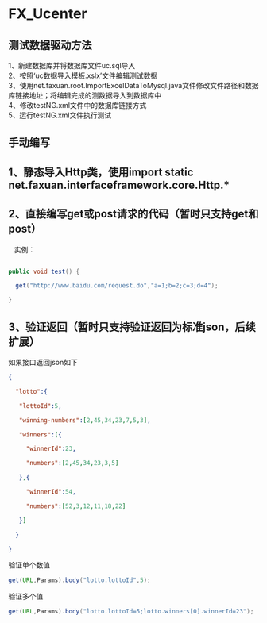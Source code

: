 # FX_Ucenter

测试数据驱动方法
---
  1、新建数据库并将数据库文件uc.sql导入<br>
  2、按照‘uc数据导入模板.xslx’文件编辑测试数据<br>
  3、使用net.faxuan.root.ImportExcelDataToMysql.java文件修改文件路径和数据库链接地址；将编辑完成的测数据导入到数据库中<br>
  4、修改testNG.xml文件中的数据库链接方式<br>
  5、运行testNG.xml文件执行测试<br>
  
手动编写
---
  1、静态导入Http类，使用import static net.faxuan.interfaceframework.core.Http.*<br>
  -----------
  2、直接编写get或post请求的代码（暂时只支持get和post）<br>
  -----------
    实例：<br>
```Java

public void test() {

  get("http://www.baidu.com/request.do","a=1;b=2;c=3;d=4");

}
```
3、验证返回（暂时只支持验证返回为标准json，后续扩展）
-----------
如果接口返回json如下
```Json
{

  "lotto":{

   "lottoId":5,

   "winning-numbers":[2,45,34,23,7,5,3],

   "winners":[{

     "winnerId":23,

     "numbers":[2,45,34,23,3,5]

   },{

     "winnerId":54,

     "numbers":[52,3,12,11,18,22]

   }]

  }

}
```
验证单个数值
```Java
get(URL,Params).body("lotto.lottoId",5);

```
验证多个值
```Java
get(URL,Params).body("lotto.lottoId=5;lotto.winners[0].winnerId=23");

```
